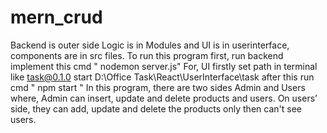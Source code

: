 # mern_crud
Backend is outer side Logic is in Modules and UI is in userinterface, components are in src files.
To run this program first, run backend implement this cmd " nodemon server.js"
For, UI firstly set path in terminal like task@0.1.0 start D:\Office Task\React\UserInterface\task after this run cmd " npm start " 
In this program, there are two sides Admin and Users where, Admin can insert, update and delete products and users.
On users’ side, they can add, update and delete the products only then can't see users.
